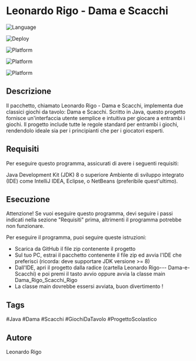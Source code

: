 # Leonardo Rigo - Dama e Scacchi

![Language](https://img.shields.io/badge/Language-Java-yellowgreen?style=flat)

![Deploy](https://img.shields.io/badge/Deploy%20pacchetto-Pass-brightgreen)

![Platform](https://img.shields.io/badge/Cartelle-Pass-brightgreen)

![Platform](https://img.shields.io/badge/Codice%20sorgente-Pass-brightgreen)

![Platform](https://img.shields.io/badge/README-Pass-brightgreen)

## Descrizione
Il pacchetto, chiamato Leonardo Rigo - Dama e Scacchi, implementa due classici giochi da tavolo: Dama e Scacchi. Scritto in Java, questo progetto fornisce un'interfaccia utente semplice e intuitiva per giocare a entrambi i giochi. Il progetto include tutte le regole standard per entrambi i giochi, rendendolo ideale sia per i principianti che per i giocatori esperti.

## Requisiti
Per eseguire questo programma, assicurati di avere i seguenti requisiti:

Java Development Kit (JDK) 8 o superiore
Ambiente di sviluppo integrato (IDE) come IntelliJ IDEA, Eclipse, o NetBeans (preferibile quest'ultimo).

## Esecuzione
Attenzione! Se vuoi eseguire questo programma, devi seguire i passi indicati nella sezione "Requisiti" prima, altrimenti il programma potrebbe non funzionare.

Per eseguire il programma, puoi seguire queste istruzioni:
- Scarica da GitHub il file zip contenente il progetto
- Sul tuo PC, estrai il pacchetto contenente il file zip ed avvia l'IDE che preferisci (ricorda: deve supportare JDK versione >= 8)
- Dall'IDE, apri il progetto dalla radice (cartella Leonardo Rigo--- Dama-e-Scacchi) e poi premi il tasto avvio oppure avvia la classe main Dama_Rigo_Scacchi_Rigo
- La classe main dovrebbe essersi avviata, buon divertimento !


## Tags
#Java #Dama #Scacchi #GiochiDaTavolo #ProgettoScolastico

## Autore
Leonardo Rigo
